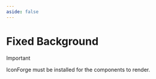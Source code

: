 ```yaml
---
aside: false
---
```

# Fixed Background
> [!IMPORTANT]
> IconForge must be installed for the components to render.

<!-- <div style="width: 50vw; height: 95vh; scale:0.95; backdrop-filter: blur(48px); font-size:2rem;">

</div> -->